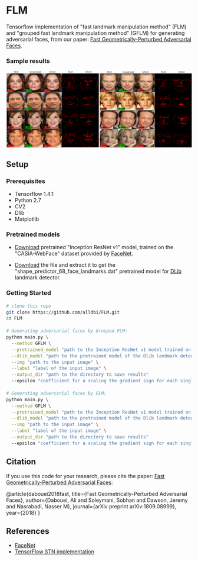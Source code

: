 # FLM 

Tensorflow implementation of "fast landmark manipulation method" (FLM) and "grouped fast landmark manipulation method" (GFLM) for generating adversarial faces, from our paper: [Fast Geometrically-Perturbed Adversarial Faces](https://arxiv.org/abs/1809.08999).

### Sample results
![](https://github.com/alldbi/FLM/blob/master/sample_results/resultss.png)

## Setup

### Prerequisites
- Tensorflow 1.4.1
- Python 2.7
- CV2
- Dlib 
- Matplotlib

### Pretrained models
- [Download](https://drive.google.com/file/d/1R77HmFADxe87GmoLwzfgMu_HY0IhcyBz/view) pretrained "Inception ResNet v1" model, trained on the "CASIA-WebFace" dataset provided by [FaceNet](https://github.com/davidsandberg/facenet).

- [Download](http://dlib.net/files/shape_predictor_68_face_landmarks.dat.bz2) the file and extract it to get the "shape_predictor_68_face_landmarks.dat" pretrained model for [DLib](http://dlib.net/) landmark detector.

### Getting Started

```sh
# clone this repo
git clone https://github.com/alldbi/FLM.git
cd FLM

# Generating adversarial faces by Grouped FLM:
python main.py \
  --method GFLM \
  --pretrained_model "path to the Inception ResNet v1 model trained on CASIA-WebFace" \
  --dlib_model "path to the pretrained model of the Dlib landmark detector" \
  --img "path to the input image" \
  --label "label of the input image" \
  --output_dir "path to the directory to save results"
  --epsilon "coefficient for a scaling the gradient sign for each single iteration of the attack"

# Generating adversarial faces by FLM:
python main.py \
  --method GFLM \
  --pretrained_model "path to the Inception ResNet v1 model trained on CASIA-WebFace" \
  --dlib_model "path to the pretrained model of the Dlib landmark detector" \
  --img "path to the input image" \
  --label "label of the input image" \
  --output_dir "path to the directory to save results"
  --epsilon "coefficient for a scaling the gradient sign for each single iteration of the attack"
```

## Citation
If you use this code for your research, please cite the paper: <a href="https://arxiv.org/abs/1809.08999">Fast Geometrically-Perturbed Adversarial Faces</a>:

@article{dabouei2018fast,
  title={Fast Geometrically-Perturbed Adversarial Faces},
  author={Dabouei, Ali and Soleymani, Sobhan and Dawson, Jeremy and Nasrabadi, Nasser M},
  journal={arXiv preprint arXiv:1809.08999},
  year={2018}
}

## References
- [FaceNet](https://github.com/davidsandberg/facenet)
- [TensorFlow STN implementation](https://github.com/daviddao/spatial-transformer-tensorflow/blob/master/spatial_transformer.py)
